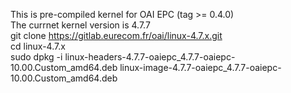 This is pre-compiled kernel for OAI EPC (tag >= 0.4.0)  
The currnet kernel version is 4.7.7  
git clone https://gitlab.eurecom.fr/oai/linux-4.7.x.git  
cd linux-4.7.x  
sudo dpkg -i linux-headers-4.7.7-oaiepc_4.7.7-oaiepc-10.00.Custom_amd64.deb linux-image-4.7.7-oaiepc_4.7.7-oaiepc-10.00.Custom_amd64.deb  
